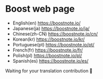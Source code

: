 # Boost web page

- English(en) https://boostnote.io/
- Japanese(ja) https://boostnote.io/ja/
- Chinese(zh-CN) https://boostnote.io/cn/
- Korean(kr) https://boostnote.io/kr/
- Portuguese(pt) https://boostnote.io/pt/
- French(fr) https://boostnote.io/fr/
- Polish(pl) https://boostnote.io/pl/
- Spanish(es) https://boostnote.io/es/


Waiting for your translation contribution 🍻
